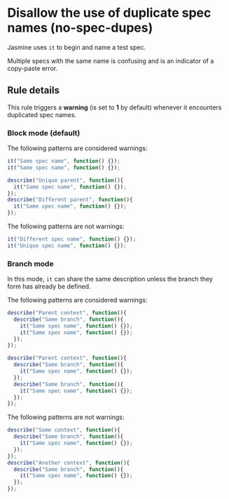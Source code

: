 # Disallow the use of duplicate spec names (no-spec-dupes)

Jasmine uses `it` to begin and name a test spec.

Multiple specs with the same name is confusing and is an indicator of a
copy-paste error.

## Rule details

This rule triggers a **warning** (is set to **1** by default) whenever it
encounters duplicated spec names.

### Block mode (default)

The following patterns are considered warnings:

```js
it("Same spec name", function() {});
it("Same spec name", function() {});
```

```js
describe("Unique parent", function(){
  it("Same spec name", function() {});
});
describe("Different parent", function(){
  it("Same spec name", function() {});
});
```

The following patterns are not warnings:

```js
it("Different spec name", function() {});
it("Unique spec name", function() {});
```

### Branch mode

In this mode, `it` can share the same description unless the branch they
form has already be defined.

The following patterns are considered warnings:

```js
describe("Parent context", function(){
  describe("Same branch", function(){
    it("Same spec name", function() {});
    it("Same spec name", function() {});
  });
});
```

```js
describe("Parent context", function(){
  describe("Same branch", function(){
    it("Same spec name", function() {});
  });
  describe("Same branch", function(){
    it("Same spec name", function() {});
  });
});
```

The following patterns are not warnings:

```js
describe("Some context", function(){
  describe("Same branch", function(){
    it("Same spec name", function() {});
  });
});
describe("Another context", function(){
  describe("Same branch", function(){
    it("Same spec name", function() {});
  });
});
```
